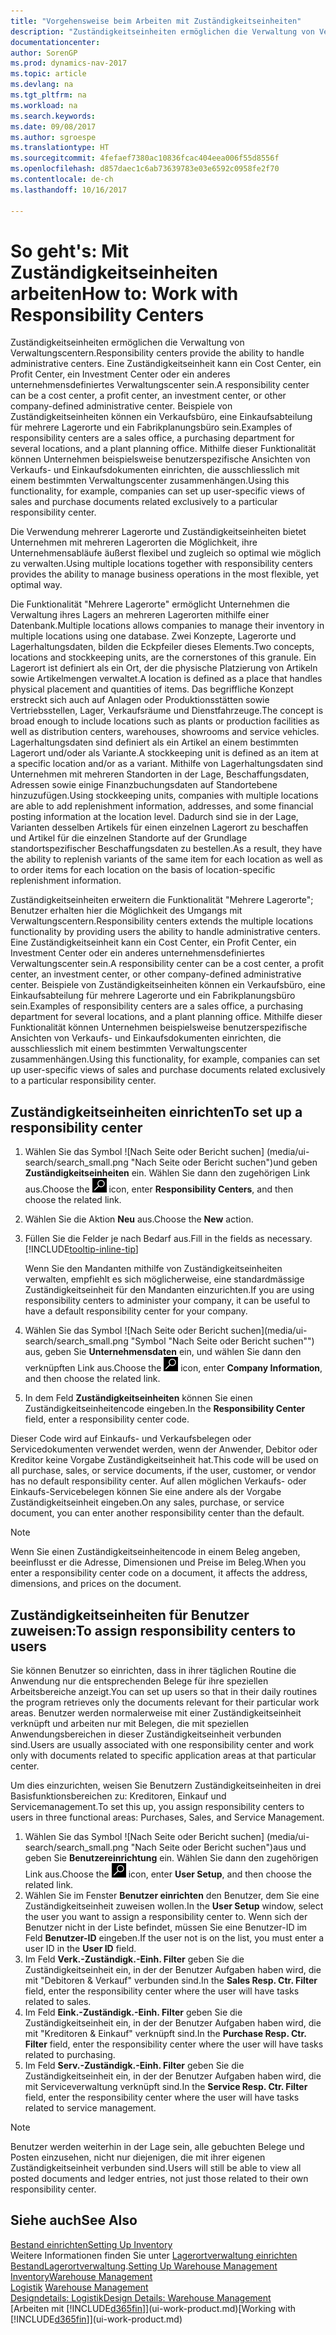 ```yaml
---
title: "Vorgehensweise beim Arbeiten mit Zuständigkeitseinheiten"
description: "Zuständigkeitseinheiten ermöglichen die Verwaltung von Verwaltungscentern. Eine Zuständigkeitseinheit kann ein Cost Center, ein Profit Center, ein Investment Center oder ein anderes unternehmensdefiniertes Verwaltungscenter sein."
documentationcenter: 
author: SorenGP
ms.prod: dynamics-nav-2017
ms.topic: article
ms.devlang: na
ms.tgt_pltfrm: na
ms.workload: na
ms.search.keywords: 
ms.date: 09/08/2017
ms.author: sgroespe
ms.translationtype: HT
ms.sourcegitcommit: 4fefaef7380ac10836fcac404eea006f55d8556f
ms.openlocfilehash: d857daec1c6ab73639783e03e6592c0958fe2f70
ms.contentlocale: de-ch
ms.lasthandoff: 10/16/2017

---
```

# <a name="how-to-work-with-responsibility-centers"></a><span data-ttu-id="b55a5-104">So geht's: Mit Zuständigkeitseinheiten arbeiten</span><span class="sxs-lookup"><span data-stu-id="b55a5-104">How to: Work with Responsibility Centers</span></span>
<span data-ttu-id="b55a5-105">Zuständigkeitseinheiten ermöglichen die Verwaltung von Verwaltungscentern.</span><span class="sxs-lookup"><span data-stu-id="b55a5-105">Responsibility centers provide the ability to handle administrative centers.</span></span> <span data-ttu-id="b55a5-106">Eine Zuständigkeitseinheit kann ein Cost Center, ein Profit Center, ein Investment Center oder ein anderes unternehmensdefiniertes Verwaltungscenter sein.</span><span class="sxs-lookup"><span data-stu-id="b55a5-106">A responsibility center can be a cost center, a profit center, an investment center, or other company-defined administrative center.</span></span> <span data-ttu-id="b55a5-107">Beispiele von Zuständigkeitseinheiten können ein Verkaufsbüro, eine Einkaufsabteilung für mehrere Lagerorte und ein Fabrikplanungsbüro sein.</span><span class="sxs-lookup"><span data-stu-id="b55a5-107">Examples of responsibility centers are a sales office, a purchasing department for several locations, and a plant planning office.</span></span> <span data-ttu-id="b55a5-108">Mithilfe dieser Funktionalität können Unternehmen beispielsweise benutzerspezifische Ansichten von Verkaufs- und Einkaufsdokumenten einrichten, die ausschliesslich mit einem bestimmten Verwaltungscenter zusammenhängen.</span><span class="sxs-lookup"><span data-stu-id="b55a5-108">Using this functionality, for example, companies can set up user-specific views of sales and purchase documents related exclusively to a particular responsibility center.</span></span>  

<span data-ttu-id="b55a5-109">Die Verwendung mehrerer Lagerorte und Zuständigkeitseinheiten bietet Unternehmen mit mehreren Lagerorten die Möglichkeit, ihre Unternehmensabläufe äußerst flexibel und zugleich so optimal wie möglich zu verwalten.</span><span class="sxs-lookup"><span data-stu-id="b55a5-109">Using multiple locations together with responsibility centers provides the ability to manage business operations in the most flexible, yet optimal way.</span></span>

<span data-ttu-id="b55a5-110">Die Funktionalität "Mehrere Lagerorte" ermöglicht Unternehmen die Verwaltung ihres Lagers an mehreren Lagerorten mithilfe einer Datenbank.</span><span class="sxs-lookup"><span data-stu-id="b55a5-110">Multiple locations allows companies to manage their inventory in multiple locations using one database.</span></span> <span data-ttu-id="b55a5-111">Zwei Konzepte, Lagerorte und Lagerhaltungsdaten, bilden die Eckpfeiler dieses Elements.</span><span class="sxs-lookup"><span data-stu-id="b55a5-111">Two concepts, locations and stockkeeping units, are the cornerstones of this granule.</span></span> <span data-ttu-id="b55a5-112">Ein Lagerort ist definiert als ein Ort, der die physische Platzierung von Artikeln sowie Artikelmengen verwaltet.</span><span class="sxs-lookup"><span data-stu-id="b55a5-112">A location is defined as a place that handles physical placement and quantities of items.</span></span> <span data-ttu-id="b55a5-113">Das begriffliche Konzept erstreckt sich auch auf Anlagen oder Produktionsstätten sowie Vertriebsstellen, Lager, Verkaufsräume und Dienstfahrzeuge.</span><span class="sxs-lookup"><span data-stu-id="b55a5-113">The concept is broad enough to include locations such as plants or production facilities as well as distribution centers, warehouses, showrooms and service vehicles.</span></span> <span data-ttu-id="b55a5-114">Lagerhaltungsdaten sind definiert als ein Artikel an einem bestimmten Lagerort und/oder als Variante.</span><span class="sxs-lookup"><span data-stu-id="b55a5-114">A stockkeeping unit is defined as an item at a specific location and/or as a variant.</span></span> <span data-ttu-id="b55a5-115">Mithilfe von Lagerhaltungsdaten sind Unternehmen mit mehreren Standorten in der Lage, Beschaffungsdaten, Adressen sowie einige Finanzbuchungsdaten auf Standortebene hinzuzufügen.</span><span class="sxs-lookup"><span data-stu-id="b55a5-115">Using stockkeeping units, companies with multiple locations are able to add replenishment information, addresses, and some financial posting information at the location level.</span></span> <span data-ttu-id="b55a5-116">Dadurch sind sie in der Lage, Varianten desselben Artikels für einen einzelnen Lagerort zu beschaffen und Artikel für die einzelnen Standorte auf der Grundlage standortspezifischer Beschaffungsdaten zu bestellen.</span><span class="sxs-lookup"><span data-stu-id="b55a5-116">As a result, they have the ability to replenish variants of the same item for each location as well as to order items for each location on the basis of location-specific replenishment information.</span></span>  

<span data-ttu-id="b55a5-117">Zuständigkeitseinheiten erweitern die Funktionalität "Mehrere Lagerorte"; Benutzer erhalten hier die Möglichkeit des Umgangs mit Verwaltungscentern.</span><span class="sxs-lookup"><span data-stu-id="b55a5-117">Responsibility centers extends the multiple locations functionality by providing users the ability to handle administrative centers.</span></span> <span data-ttu-id="b55a5-118">Eine Zuständigkeitseinheit kann ein Cost Center, ein Profit Center, ein Investment Center oder ein anderes unternehmensdefiniertes Verwaltungscenter sein.</span><span class="sxs-lookup"><span data-stu-id="b55a5-118">A responsibility center can be a cost center, a profit center, an investment center, or other company-defined administrative center.</span></span> <span data-ttu-id="b55a5-119">Beispiele von Zuständigkeitseinheiten können ein Verkaufsbüro, eine Einkaufsabteilung für mehrere Lagerorte und ein Fabrikplanungsbüro sein.</span><span class="sxs-lookup"><span data-stu-id="b55a5-119">Examples of responsibility centers are a sales office, a purchasing department for several locations, and a plant planning office.</span></span> <span data-ttu-id="b55a5-120">Mithilfe dieser Funktionalität können Unternehmen beispielsweise benutzerspezifische Ansichten von Verkaufs- und Einkaufsdokumenten einrichten, die ausschliesslich mit einem bestimmten Verwaltungscenter zusammenhängen.</span><span class="sxs-lookup"><span data-stu-id="b55a5-120">Using this functionality, for example, companies can set up user-specific views of sales and purchase documents related exclusively to a particular responsibility center.</span></span>

## <a name="to-set-up-a-responsibility-center"></a><span data-ttu-id="b55a5-121">Zuständigkeitseinheiten einrichten</span><span class="sxs-lookup"><span data-stu-id="b55a5-121">To set up a responsibility center</span></span>  
1.  <span data-ttu-id="b55a5-122">Wählen Sie das Symbol ![Nach Seite oder Bericht suchen] (media/ui-search/search_small.png "Nach Seite oder Bericht suchen")und geben **Zuständigkeitseinheiten** ein. Wählen Sie dann den zugehörigen Link aus.</span><span class="sxs-lookup"><span data-stu-id="b55a5-122">Choose the ![Search for Page or Report](media/ui-search/search_small.png "Search for Page or Report icon") icon, enter **Responsibility Centers**, and then choose the related link.</span></span>  
2.  <span data-ttu-id="b55a5-123">Wählen Sie die Aktion **Neu** aus.</span><span class="sxs-lookup"><span data-stu-id="b55a5-123">Choose the **New** action.</span></span>  
3.  <span data-ttu-id="b55a5-124">Füllen Sie die Felder je nach Bedarf aus.</span><span class="sxs-lookup"><span data-stu-id="b55a5-124">Fill in the fields as necessary.</span></span> [!INCLUDE[tooltip-inline-tip](includes/tooltip-inline-tip_md.md)]  

    <span data-ttu-id="b55a5-125">Wenn Sie den Mandanten mithilfe von Zuständigkeitseinheiten verwalten, empfiehlt es sich möglicherweise, eine standardmässige Zuständigkeitseinheit für den Mandanten einzurichten.</span><span class="sxs-lookup"><span data-stu-id="b55a5-125">If you are using responsibility centers to administer your company, it can be useful to have a default responsibility center for your company.</span></span>
4. <span data-ttu-id="b55a5-126">Wählen Sie das Symbol ![Nach Seite oder Bericht suchen](media/ui-search/search_small.png "Symbol "Nach Seite oder Bericht suchen"") aus, geben Sie **Unternehmensdaten** ein, und wählen Sie dann den verknüpften Link aus.</span><span class="sxs-lookup"><span data-stu-id="b55a5-126">Choose the ![Search for Page or Report](media/ui-search/search_small.png "Search for Page or Report icon") icon, enter **Company Information**, and then choose the related link.</span></span>
5. <span data-ttu-id="b55a5-127">In dem Feld **Zuständigkeitseinheiten** können Sie einen Zuständigkeitseinheitencode eingeben.</span><span class="sxs-lookup"><span data-stu-id="b55a5-127">In the **Responsibility Center** field, enter a responsibility center code.</span></span>

<span data-ttu-id="b55a5-128">Dieser Code wird auf Einkaufs- und Verkaufsbelegen oder Servicedokumenten verwendet werden, wenn der Anwender, Debitor oder Kreditor keine Vorgabe Zuständigkeitseinheit hat.</span><span class="sxs-lookup"><span data-stu-id="b55a5-128">This code will be used on all purchase, sales, or service documents, if the user, customer, or vendor has no default responsibility center.</span></span> <span data-ttu-id="b55a5-129">Auf allen möglichen Verkaufs- oder Einkaufs-Servicebelegen können Sie eine andere als der Vorgabe Zuständigkeitseinheit eingeben.</span><span class="sxs-lookup"><span data-stu-id="b55a5-129">On any sales, purchase, or service document, you can enter another responsibility center than the default.</span></span>

> [!NOTE]  
>  <span data-ttu-id="b55a5-130">Wenn Sie einen Zuständigkeitseinheitencode in einem Beleg angeben, beeinflusst er die Adresse, Dimensionen und Preise im Beleg.</span><span class="sxs-lookup"><span data-stu-id="b55a5-130">When you enter a responsibility center code on a document, it affects the address, dimensions, and prices on the document.</span></span>  

## <a name="to-assign-responsibility-centers-to-users"></a><span data-ttu-id="b55a5-131">Zuständigkeitseinheiten für Benutzer zuweisen:</span><span class="sxs-lookup"><span data-stu-id="b55a5-131">To assign responsibility centers to users</span></span>  
<span data-ttu-id="b55a5-132">Sie können Benutzer so einrichten, dass in ihrer täglichen Routine die Anwendung nur die entsprechenden Belege für ihre speziellen Arbeitsbereiche anzeigt.</span><span class="sxs-lookup"><span data-stu-id="b55a5-132">You can set up users so that in their daily routines the program retrieves only the documents relevant for their particular work areas.</span></span> <span data-ttu-id="b55a5-133">Benutzer werden normalerweise mit einer Zuständigkeitseinheit verknüpft und arbeiten nur mit Belegen, die mit speziellen Anwendungsbereichen in dieser Zuständigkeitseinheit verbunden sind.</span><span class="sxs-lookup"><span data-stu-id="b55a5-133">Users are usually associated with one responsibility center and work only with documents related to specific application areas at that particular center.</span></span>  

<span data-ttu-id="b55a5-134">Um dies einzurichten, weisen Sie Benutzern Zuständigkeitseinheiten in drei Basisfunktionsbereichen zu: Kreditoren, Einkauf und Servicemanagement.</span><span class="sxs-lookup"><span data-stu-id="b55a5-134">To set this up, you assign responsibility centers to users in three functional areas: Purchases, Sales, and Service Management.</span></span>  

1.  <span data-ttu-id="b55a5-135">Wählen Sie das Symbol ![Nach Seite oder Bericht suchen] (media/ui-search/search_small.png "Nach Seite oder Bericht suchen")aus und geben Sie **Benutzereinrichtung** ein. Wählen Sie dann den zugehörigen Link aus.</span><span class="sxs-lookup"><span data-stu-id="b55a5-135">Choose the ![Search for Page or Report](media/ui-search/search_small.png "Search for Page or Report icon") icon, enter **User Setup**, and then choose the related link.</span></span>  
2.  <span data-ttu-id="b55a5-136">Wählen Sie im Fenster **Benutzer einrichten** den Benutzer, dem Sie eine Zuständigkeitseinheit zuweisen wollen.</span><span class="sxs-lookup"><span data-stu-id="b55a5-136">In the **User Setup** window, select the user you want to assign a responsibility center to.</span></span> <span data-ttu-id="b55a5-137">Wenn sich der Benutzer nicht in der Liste befindet, müssen Sie eine Benutzer-ID im Feld **Benutzer-ID** eingeben.</span><span class="sxs-lookup"><span data-stu-id="b55a5-137">If the user not is on the list, you must enter a user ID in the **User ID** field.</span></span>  
3.  <span data-ttu-id="b55a5-138">Im Feld **Verk.-Zuständigk.-Einh. Filter** geben Sie die Zuständigkeitseinheit ein, in der der Benutzer Aufgaben haben wird, die mit "Debitoren & Verkauf" verbunden sind.</span><span class="sxs-lookup"><span data-stu-id="b55a5-138">In the **Sales Resp. Ctr. Filter** field, enter the responsibility center where the user will have tasks related to sales.</span></span>  
4.  <span data-ttu-id="b55a5-139">Im Feld  **Eink.-Zuständigk.-Einh. Filter** geben Sie die Zuständigkeitseinheit ein, in der der Benutzer Aufgaben haben wird, die mit "Kreditoren &amp; Einkauf" verknüpft sind.</span><span class="sxs-lookup"><span data-stu-id="b55a5-139">In the **Purchase Resp. Ctr. Filter** field, enter the responsibility center where the user will have tasks related to purchasing.</span></span>  
5.  <span data-ttu-id="b55a5-140">Im Feld **Serv.-Zuständigk.-Einh. Filter** geben Sie die Zuständigkeitseinheit ein, in der der Benutzer Aufgaben haben wird, die mit Serviceverwaltung verknüpft sind.</span><span class="sxs-lookup"><span data-stu-id="b55a5-140">In the **Service Resp. Ctr. Filter** field, enter the responsibility center where the user will have tasks related to service management.</span></span>  

> [!NOTE]  
>  <span data-ttu-id="b55a5-141">Benutzer werden weiterhin in der Lage sein, alle gebuchten Belege und Posten einzusehen, nicht nur diejenigen, die mit ihrer eigenen Zuständigkeitseinheit verbunden sind.</span><span class="sxs-lookup"><span data-stu-id="b55a5-141">Users will still be able to view all posted documents and ledger entries, not just those related to their own responsibility center.</span></span>

## <a name="see-also"></a><span data-ttu-id="b55a5-142">Siehe auch</span><span class="sxs-lookup"><span data-stu-id="b55a5-142">See Also</span></span>  
[<span data-ttu-id="b55a5-143">Bestand einrichten</span><span class="sxs-lookup"><span data-stu-id="b55a5-143">Setting Up Inventory</span></span>](inventory-setup-inventory.md)  
<span data-ttu-id="b55a5-144">Weitere Informationen finden Sie unter [Lagerortverwaltung einrichten](warehouse-setup-warehouse.md)
[Bestand](inventory-manage-inventory.md)[Lagerortverwaltung](warehouse-manage-warehouse.md).</span><span class="sxs-lookup"><span data-stu-id="b55a5-144">[Setting Up Warehouse Management](warehouse-setup-warehouse.md)
[Inventory](inventory-manage-inventory.md)[Warehouse Management](warehouse-manage-warehouse.md)</span></span>  
<span data-ttu-id="b55a5-145">[Logistik](warehouse-manage-warehouse.md)  </span><span class="sxs-lookup"><span data-stu-id="b55a5-145">[Warehouse Management](warehouse-manage-warehouse.md)  </span></span>  
[<span data-ttu-id="b55a5-146">Designdetails: Logistik</span><span class="sxs-lookup"><span data-stu-id="b55a5-146">Design Details: Warehouse Management</span></span>](design-details-warehouse-management.md)  
<span data-ttu-id="b55a5-147">[Arbeiten mit [!INCLUDE[d365fin](includes/d365fin_md.md)]](ui-work-product.md)</span><span class="sxs-lookup"><span data-stu-id="b55a5-147">[Working with [!INCLUDE[d365fin](includes/d365fin_md.md)]](ui-work-product.md)</span></span>

